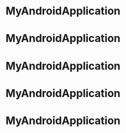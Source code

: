 # MyAndroidApplication
# MyAndroidApplication
# MyAndroidApplication
# MyAndroidApplication
# MyAndroidApplication
